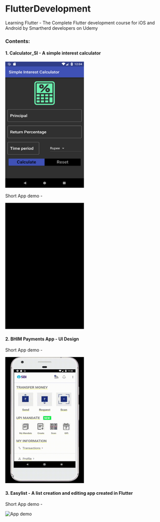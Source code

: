 # FlutterDevelopment
Learning Flutter - The Complete Flutter development course for iOS and Android by Smartherd developers on Udemy

### Contents:

#### 1. Calculator_SI - A simple interest calculator

<img src="./calculator_si/app_demo/calculator.png" alt="App screenshot" width="250" height="400"/>

Short App demo -

<img src="./calculator_si/app_demo/appflow.gif" alt="App demo" width="250" height="400"/>

#### 2.  BHIM Payments App - UI Design 

Short App demo -

<img src="./udacity-course/bhim_app/BHIM.gif" alt="App demo" width="250" height="400"/>

#### 3. Easylist - A list creation and editing app created in Flutter 

Short App demo -

<img src="./easylist/app_demo/easylist.mp4" alt="App demo" width="250" height="400"/>



